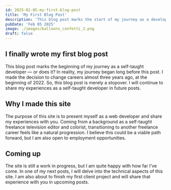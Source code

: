 ```yaml
---
id: 2025-02-05-my-first-blog-post
title: 'My First Blog Post'
description: 'This blog post marks the start of my journey as a developer...'
pubDate: 'Feb 05 2025'
image: ./images/balloons_confetti_2.png
draft: false
---
```


## I finally wrote my first blog post

This blog post marks the beginning of my journey as a self-taught developer — or does it? In reality, my journey began long before this post. I made the decision to change careers almost three years ago, at the beginning of 2022. So, this blog post is merely a stopover. I will continue to share my experiences as a self-taught developer in future posts.

## Why I made this site

The purpose of this site is to present myself as a web developer and share my experiences with you. Coming from a background as a self-taught freelance television editor and colorist, transitioning to another freelance career feels like a natural progression. I believe this could be a viable path forward, but I am also open to employment opportunities.

## Coming up

The site is still a work in progress, but I am quite happy with how far I've come. In one of my next posts, I will delve into the technical aspects of this site. I am also about to finish my first client project and will share that experience with you in upcoming posts.

